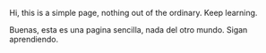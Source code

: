 Hi, this is a simple page, nothing out of the ordinary. Keep learning.

Buenas, esta es una pagina sencilla, nada del otro mundo. Sigan aprendiendo. 
